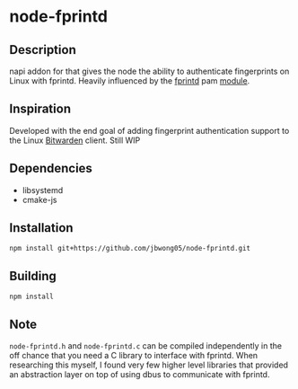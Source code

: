 # node-fprintd

## Description
napi addon for that gives the node the ability to authenticate fingerprints on Linux with fprintd. Heavily influenced by the [fprintd](https://gitlab.freedesktop.org/libfprint/fprintd) pam [module](https://github.com/bitwarden/clients).

## Inspiration
Developed with the end goal of adding fingerprint authentication support to the Linux [Bitwarden](https://github.com/bitwarden/clients) client. Still WIP

## Dependencies
* libsystemd
* cmake-js

## Installation
```
npm install git+https://github.com/jbwong05/node-fprintd.git
```

## Building
```
npm install
```

## Note
`node-fprintd.h` and `node-fprintd.c` can be compiled independently in the off chance that you need a C library to interface with fprintd. When researching this myself, I found very few higher level libraries that provided an abstraction layer on top of using dbus to communicate with fprintd.